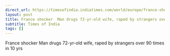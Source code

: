 ```yaml
---
direct_url: https://timesofindia.indiatimes.com/world/europe/france-shocker-man-drugs-72-year-old-wife-raped-by-strangers-over-90-times-in-10-years/articleshow/112995118.cms
layout: post
title: France shocker  Man drugs 72-yr-old wife, raped by strangers over 90 times in 10 yrs
subtitle: Times of India
tags: []
---
```


France shocker  Man drugs 72-yr-old wife, raped by strangers over 90 times in 10 yrs
